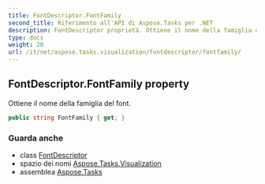 ```yaml
---
title: FontDescriptor.FontFamily
second_title: Riferimento all'API di Aspose.Tasks per .NET
description: FontDescriptor proprietà. Ottiene il nome della famiglia del font.
type: docs
weight: 20
url: /it/net/aspose.tasks.visualization/fontdescriptor/fontfamily/
---
```

## FontDescriptor.FontFamily property

Ottiene il nome della famiglia del font.

```csharp
public string FontFamily { get; }
```

### Guarda anche

* class [FontDescriptor](../)
* spazio dei nomi [Aspose.Tasks.Visualization](../../fontdescriptor/)
* assemblea [Aspose.Tasks](../../../)


